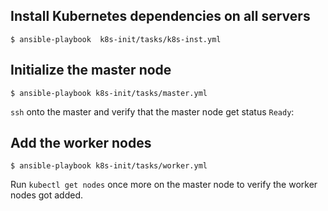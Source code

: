 ## Install Kubernetes dependencies on all servers
 `$ ansible-playbook  k8s-init/tasks/k8s-inst.yml`
 
## Initialize the master node
 `$ ansible-playbook k8s-init/tasks/master.yml`
 
`ssh` onto the master and verify that the master node get status `Ready`:



## Add the worker nodes
 `$ ansible-playbook k8s-init/tasks/worker.yml`

Run `kubectl get nodes` once more on the master node to verify the worker nodes got added.